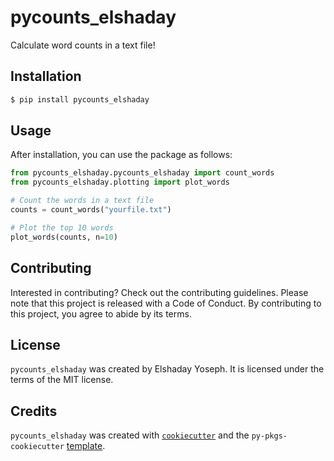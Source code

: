 # pycounts_elshaday

Calculate word counts in a text file!

## Installation

```bash
$ pip install pycounts_elshaday
```

## Usage

After installation, you can use the package as follows:

```python
from pycounts_elshaday.pycounts_elshaday import count_words
from pycounts_elshaday.plotting import plot_words

# Count the words in a text file
counts = count_words("yourfile.txt")

# Plot the top 10 words
plot_words(counts, n=10)
```

## Contributing

Interested in contributing? Check out the contributing guidelines. Please note that this project is released with a Code of Conduct. By contributing to this project, you agree to abide by its terms.

## License

`pycounts_elshaday` was created by Elshaday Yoseph. It is licensed under the terms of the MIT license.

## Credits

`pycounts_elshaday` was created with [`cookiecutter`](https://cookiecutter.readthedocs.io/en/latest/) and the `py-pkgs-cookiecutter` [template](https://github.com/py-pkgs/py-pkgs-cookiecutter).
